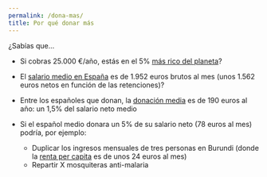 ```yaml
---
permalink: /dona-mas/
title: Por qué donar más
---
```


¿Sabías que...

* Si cobras 25.000 €/año, estás en el 5% [más rico del planeta](https://80000hours.org/career-guide/anyone-make-a-difference/#how-is-this-possible)?

* El [salario medio en España](http://www.ine.es/dyngs/INEbase/es/operacion.htm?c=Estadistica_C&cid=1254736045053&menu=ultiDatos&idp=1254735976596#) es de 1.952 euros brutos al mes (unos 1.562 euros netos en función de las retenciones)?

* Entre los españoles que donan, la [donación media](http://www.fundaciones.org/es/noticias-aef/infografia-sector-fundacional) es de 190 euros al año: un 1,5% del salario neto medio

* Si el español medio donara un 5% de su salario neto (78 euros al mes) podría, por ejemplo:

  - Duplicar los ingresos mensuales de tres personas en Burundi (donde la [renta per capita](https://data.worldbank.org/indicator/NY.GDP.PCAP.CD?year_high_desc=false) es de unos 24 euros al mes)
  - Repartir X mosquiteras anti-malaria
